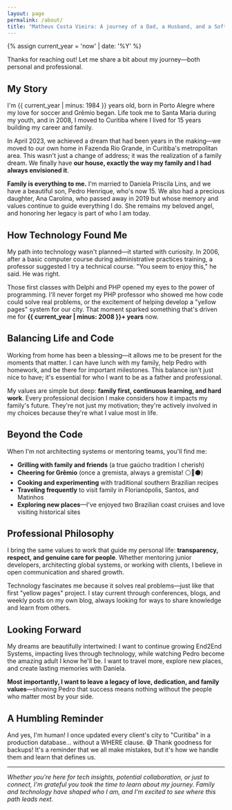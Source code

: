 ```yaml
---
layout: page
permalink: /about/
title: "Matheus Costa Vieira: A journey of a Dad, a Husband, and a Software Engineer"
---
```


{% assign current_year = 'now' | date: '%Y' %}

Thanks for reaching out! Let me share a bit about my journey—both personal and professional.

## My Story

I'm {{ current_year | minus: 1984 }} years old, born in Porto Alegre where my love for soccer and Grêmio began. Life took me to Santa Maria during my youth, and in 2008, I moved to Curitiba where I lived for 15 years building my career and family.

In April 2023, we achieved a dream that had been years in the making—we moved to our own home in Fazenda Rio Grande, in Curitiba's metropolitan area. This wasn't just a change of address; it was the realization of a family dream. We finally have **our house, exactly the way my family and I had always envisioned it**.

**Family is everything to me.** I'm married to Daniela Priscila Lins, and we have a beautiful son, Pedro Henrique, who's now 15. We also had a precious daughter, Ana Carolina, who passed away in 2019 but whose memory and values continue to guide everything I do. She remains my beloved angel, and honoring her legacy is part of who I am today.

## How Technology Found Me

My path into technology wasn't planned—it started with curiosity. In 2006, after a basic computer course during administrative practices training, a professor suggested I try a technical course. "You seem to enjoy this," he said. He was right.

Those first classes with Delphi and PHP opened my eyes to the power of programming. I'll never forget my PHP professor who showed me how code could solve real problems, or the excitement of helping develop a "yellow pages" system for our city. That moment sparked something that's driven me for **{{ current_year | minus: 2008 }}+ years** now.

## Balancing Life and Code

Working from home has been a blessing—it allows me to be present for the moments that matter. I can have lunch with my family, help Pedro with homework, and be there for important milestones. This balance isn't just nice to have; it's essential for who I want to be as a father and professional.

My values are simple but deep: **family first, continuous learning, and hard work**. Every professional decision I make considers how it impacts my family's future. They're not just my motivation; they're actively involved in my choices because they're what I value most in life.

## Beyond the Code

When I'm not architecting systems or mentoring teams, you'll find me:

- **Grilling with family and friends** (a true gaúcho tradition I cherish)
- **Cheering for Grêmio** (once a gremista, always a gremista! ⚪🔵⚫)
- **Cooking and experimenting** with traditional southern Brazilian recipes
- **Traveling frequently** to visit family in Florianópolis, Santos, and Matinhos
- **Exploring new places**—I've enjoyed two Brazilian coast cruises and love visiting historical sites

## Professional Philosophy

I bring the same values to work that guide my personal life: **transparency, respect, and genuine care for people**. Whether mentoring junior developers, architecting global systems, or working with clients, I believe in open communication and shared growth.

Technology fascinates me because it solves real problems—just like that first "yellow pages" project. I stay current through conferences, blogs, and weekly posts on my own blog, always looking for ways to share knowledge and learn from others.

## Looking Forward

My dreams are beautifully intertwined: I want to continue growing End2End Systems, impacting lives through technology, while watching Pedro become the amazing adult I know he'll be. I want to travel more, explore new places, and create lasting memories with Daniela.

**Most importantly, I want to leave a legacy of love, dedication, and family values**—showing Pedro that success means nothing without the people who matter most by your side.

## A Humbling Reminder

And yes, I'm human! I once updated every client's city to "Curitiba" in a production database... without a WHERE clause. 😅 Thank goodness for backups! It's a reminder that we all make mistakes, but it's how we handle them and learn that defines us.

---

*Whether you're here for tech insights, potential collaboration, or just to connect, I'm grateful you took the time to learn about my journey. Family and technology have shaped who I am, and I'm excited to see where this path leads next.*
